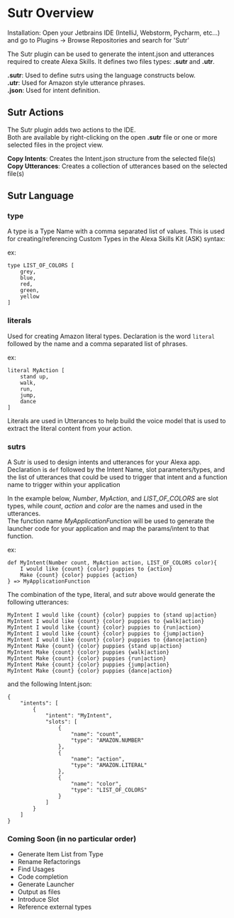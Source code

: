 # Sutr Overview

Installation: Open your Jetbrains IDE (IntelliJ, Webstorm, Pycharm, etc...) and go to Plugins -> Browse Repositories and search for 'Sutr'  

The Sutr plugin can be used to generate the intent.json and utterances required to create Alexa Skills. It defines two files types: __.sutr__ and __.utr__.  

__.sutr__: Used to define sutrs using the language constructs below.  
__.utr__: Used for Amazon style utterance phrases.  
__.json__: Used for intent definition.  

## Sutr Actions

The Sutr plugin adds two actions to the IDE.  
Both are available by right-clicking on the open __.sutr__ file or one or more selected files in the project view.

__Copy Intents__: Creates the Intent.json structure from the selected file(s)  
__Copy Utterances__: Creates a collection of utterances based on the selected file(s)

## Sutr Language

### type
 A type is a Type Name with a comma separated list of values. This is used for creating/referencing Custom Types in the Alexa Skills Kit (ASK)
 syntax: 
 
 ex: 
 
    type LIST_OF_COLORS [
        grey,
        blue, 
        red,
        green,
        yellow
    ]
 

 
### literals
 Used for creating Amazon literal types. Declaration is the word `literal` followed by the name and a comma separated list of phrases.
 
 ex:
 
    literal MyAction [
        stand up,
        walk,
        run,
        jump,
        dance
    ]
 
 Literals are used in Utterances to help build the voice model that is used to extract the literal content from your action.
 
### sutrs
 A Sutr is used to design intents and utterances for your Alexa app.  Declaration is `def` followed by the Intent Name, slot parameters/types, 
 and the list of utterances that could be used to trigger that intent and a function name to trigger within your application
 
 In the example below, *Number*, *MyAction*, and *LIST_OF_COLORS* are slot types, while *count*, *action* and *color* are the names and used in the utterances.  
 The function name *MyApplicationFunction* will be used to generate the launcher code for your application and map the params/intent to that function.
 
 ex:
 
    def MyIntent(Number count, MyAction action, LIST_OF_COLORS color){
        I would like {count} {color} puppies to {action}
        Make {count} {color} puppies {action}
    } => MyApplicationFunction
 
 The combination of the type, literal, and sutr above would generate the following utterances:
 
 
    MyIntent I would like {count} {color} puppies to {stand up|action}
    MyIntent I would like {count} {color} puppies to {walk|action}
    MyIntent I would like {count} {color} puppies to {run|action}
    MyIntent I would like {count} {color} puppies to {jump|action}
    MyIntent I would like {count} {color} puppies to {dance|action}
    MyIntent Make {count} {color} puppies {stand up|action}
    MyIntent Make {count} {color} puppies {walk|action}
    MyIntent Make {count} {color} puppies {run|action}
    MyIntent Make {count} {color} puppies {jump|action}
    MyIntent Make {count} {color} puppies {dance|action}

and the following Intent.json:
    
    {
        "intents": [
            {
                "intent": "MyIntent",
                "slots": [
                    {
                        "name": "count",
                        "type": "AMAZON.NUMBER"
                    },
                    {
                        "name": "action",
                        "type": "AMAZON.LITERAL"
                    },
                    {
                        "name": "color",
                        "type": "LIST_OF_COLORS"
                    }
                ]
            }
        ]
    }
 
 
### Coming Soon (in no particular order)
* Generate Item List from Type
* Rename Refactorings
* Find Usages
* Code completion
* Generate Launcher
* Output as files
* Introduce Slot
* Reference external types

    
